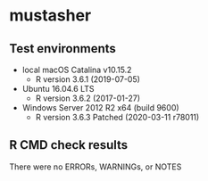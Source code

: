 # mustasher


## Test environments

* local macOS Catalina v10.15.2
    - R version 3.6.1 (2019-07-05)
* Ubuntu 16.04.6 LTS
    - R version 3.6.2 (2017-01-27)
* Windows Server 2012 R2 x64 (build 9600)
    - R version 3.6.3 Patched (2020-03-11 r78011)


## R CMD check results

There were no ERRORs,  WARNINGs, or NOTES
